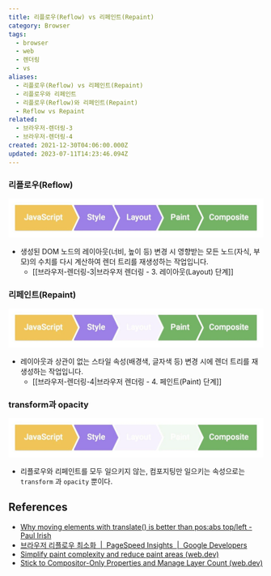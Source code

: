 ```yaml
---
title: 리플로우(Reflow) vs 리페인트(Repaint)
category: Browser
tags:
  - browser
  - web
  - 렌더링
  - vs
aliases:
  - 리플로우(Reflow) vs 리페인트(Repaint)
  - 리플로우와 리페인트
  - 리플로우(Reflow)와 리페인트(Repaint)
  - Reflow vs Repaint
related:
  - 브라우저-렌더링-3
  - 브라우저-렌더링-4
created: 2021-12-30T04:06:00.000Z
updated: 2023-07-11T14:23:46.094Z
---
```


### 리플로우(Reflow)

![리플로우](./images/frame.webp)

- 생성된 DOM 노드의 레이아웃(너비, 높이 등) 변경 시 영향받는 모든 노드(자식, 부모)의 수치를 다시 계산하여 렌더 트리를 재생성하는 작업입니다.
  - [[브라우저-렌더링-3|브라우저 렌더링 - 3. 레이아웃(Layout) 단계]]

### 리페인트(Repaint)

![리페인트](./images/frame-no-layout.webp)

- 레이아웃과 상관이 없는 스타일 속성(배경색, 글자색 등) 변경 시에 렌더 트리를 재생성하는 작업입니다.
  - [[브라우저-렌더링-4|브라우저 렌더링 - 4. 페인트(Paint) 단계]]

### transform과 opacity

![컴포지팅](./images/frame-no-layout-paint.webp)

- 리플로우와 리페인트를 모두 일으키지 않는, 컴포지팅만 일으키는 속성으로는 `transform` 과 `opacity` 뿐이다.

## References

- [Why moving elements with translate() is better than pos:abs top/left - Paul Irish](https://www.paulirish.com/2012/why-moving-elements-with-translate-is-better-than-posabs-topleft/)
- [브라우저 리플로우 최소화  |  PageSpeed Insights  |  Google Developers](https://developers.google.com/speed/docs/insights/browser-reflow?hl=ko)
- [Simplify paint complexity and reduce paint areas (web.dev)](https://web.dev/simplify-paint-complexity-and-reduce-paint-areas/)
- [Stick to Compositor-Only Properties and Manage Layer Count (web.dev)](https://web.dev/stick-to-compositor-only-properties-and-manage-layer-count/)
